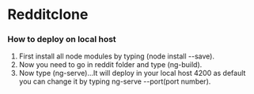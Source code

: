 # Redditclone

### How to deploy on local host

1) First install all node modules by typing (node install --save).
2) Now you need to go in reddit folder and type (ng-build).
3) Now type (ng-serve)...It will deploy in your local host 4200 as default you can change it by typing ng-serve --port(port number).
